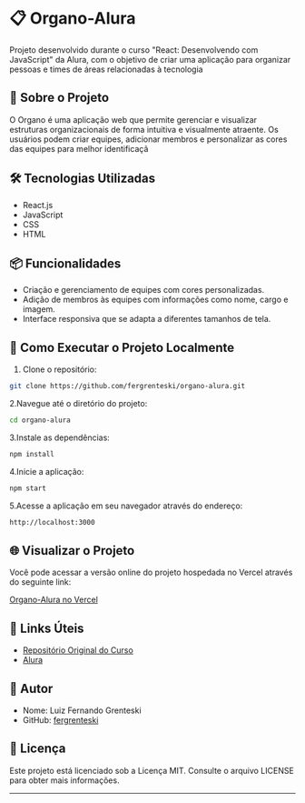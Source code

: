 # 📋 Organo-Alura
Projeto desenvolvido durante o curso "React: Desenvolvendo com JavaScript" da Alura, com o objetivo de criar uma aplicação para organizar pessoas e times de áreas relacionadas à tecnologia

## 📖 Sobre o Projeto

O Organo é uma aplicação web que permite gerenciar e visualizar estruturas organizacionais de forma intuitiva e visualmente atraente. Os usuários podem criar equipes, adicionar membros e personalizar as cores das equipes para melhor identificaçã

## 🛠️ Tecnologias Utilizadas

- React.js
- JavaScript
- CSS
- HTML

## 📦 Funcionalidades

- Criação e gerenciamento de equipes com cores personalizadas.
- Adição de membros às equipes com informações como nome, cargo e imagem.
- Interface responsiva que se adapta a diferentes tamanhos de tela.

## 🚀 Como Executar o Projeto Localmente

1. Clone o repositório:

```bash
git clone https://github.com/fergrenteski/organo-alura.git
```

2.Navegue até o diretório do projeto:

```bash
cd organo-alura
```

3.Instale as dependências:

```bash
npm install
```

4.Inicie a aplicação:

```bash
npm start
```

5.Acesse a aplicação em seu navegador através do endereço:

```bash
http://localhost:3000
```

## 🌐 Visualizar o Projeto

Você pode acessar a versão online do projeto hospedada no Vercel através do seguinte link:

[Organo-Alura no Vercel](https://organo-alura-mu-vert.vercel.app/)

## 🔗 Links Úteis

- [Repositório Original do Curso](https://github.com/alura-cursos/organo)
- [Alura](https://www.alura.com.br/)

## 👤 Autor

- Nome: Luiz Fernando Grenteski
- GitHub: [fergrenteski](https://github.com/fergrenteski)

## 📄 Licença

Este projeto está licenciado sob a Licença MIT. Consulte o arquivo LICENSE para obter mais informações.

---